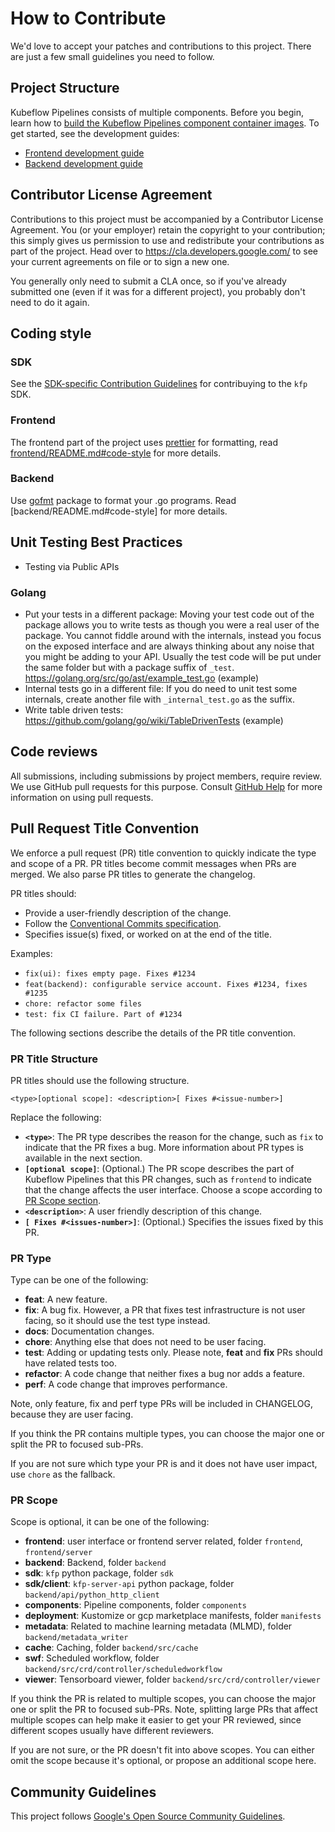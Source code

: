 # How to Contribute

We'd love to accept your patches and contributions to this project. There are
just a few small guidelines you need to follow.

## Project Structure

Kubeflow Pipelines consists of multiple components. Before you begin, learn how to [build the Kubeflow Pipelines component container images](./developer_guide.md##build-image). To get started, see the development guides:

* [Frontend development guide](./frontend/README.md)
* [Backend development guide](./backend/README.md)

## Contributor License Agreement

Contributions to this project must be accompanied by a Contributor License
Agreement. You (or your employer) retain the copyright to your contribution;
this simply gives us permission to use and redistribute your contributions as
part of the project. Head over to <https://cla.developers.google.com/> to see
your current agreements on file or to sign a new one.

You generally only need to submit a CLA once, so if you've already submitted one
(even if it was for a different project), you probably don't need to do it
again.

## Coding style

### SDK
See the [SDK-specific Contribution Guidelines](https://github.com/kubeflow/pipelines/blob/master/sdk/CONTRIBUTING.md) for contribuying to the `kfp` SDK.

### Frontend

The frontend part of the project uses [prettier](https://prettier.io/) for formatting, read [frontend/README.md#code-style](frontend/README.md#code-style) for more details.

### Backend
Use [gofmt](https://pkg.go.dev/cmd/gofmt) package to format your .go programs. Read [backend/README.md#code-style] for more details. 

## Unit Testing Best Practices

* Testing via Public APIs

### Golang

* Put your tests in a different package: Moving your test code out of the package allows you to write tests as though you were a real user of the package. You cannot fiddle around with the internals,
  instead you focus on the exposed interface and are always thinking about any noise that you might be adding to your API. Usually the test code will be put under the same folder
  but with a package suffix of `_test`. https://golang.org/src/go/ast/example_test.go (example)
* Internal tests go in a different file: If you do need to unit test some internals, create another file with `_internal_test.go`
  as the suffix.
* Write table driven tests: https://github.com/golang/go/wiki/TableDrivenTests (example)

## Code reviews

All submissions, including submissions by project members, require review. We
use GitHub pull requests for this purpose. Consult
[GitHub Help](https://help.github.com/articles/about-pull-requests/) for more
information on using pull requests.

## Pull Request Title Convention

We enforce a pull request (PR) title convention to quickly indicate the type and scope of a PR.
PR titles become commit messages when PRs are merged. We also parse PR titles to generate the changelog.

PR titles should:

* Provide a user-friendly description of the change.
* Follow the [Conventional Commits specification](https://www.conventionalcommits.org/en/v1.0.0/).
* Specifies issue(s) fixed, or worked on at the end of the title.

Examples:

* `fix(ui): fixes empty page. Fixes #1234`
* `feat(backend): configurable service account. Fixes #1234, fixes #1235`
* `chore: refactor some files`
* `test: fix CI failure. Part of #1234`

The following sections describe the details of the PR title convention.

### PR Title Structure

PR titles should use the following structure.

```
<type>[optional scope]: <description>[ Fixes #<issue-number>]
```

Replace the following:

* **`<type>`**: The PR type describes the reason for the change, such as `fix` to indicate that the PR fixes a bug. More information about PR types is available in the next section.
* **`[optional scope]`**: (Optional.) The PR scope describes the part of Kubeflow Pipelines that this PR changes, such as `frontend` to indicate that the change affects the user interface. Choose a scope according to [PR Scope section](#pr-scope).
* **`<description>`**: A user friendly description of this change.
* **`[ Fixes #<issues-number>]`**: (Optional.) Specifies the issues fixed by this PR.

### PR Type

Type can be one of the following:

* **feat**: A new feature.
* **fix**: A bug fix. However, a PR that fixes test infrastructure is not user facing, so it should use the test type instead.
* **docs**: Documentation changes.
* **chore**: Anything else that does not need to be user facing.
* **test**: Adding or updating tests only. Please note, **feat** and **fix** PRs should have related tests too.
* **refactor**: A code change that neither fixes a bug nor adds a feature.
* **perf**: A code change that improves performance.

Note, only feature, fix and perf type PRs will be included in CHANGELOG, because they are user facing.

If you think the PR contains multiple types, you can choose the major one or
split the PR to focused sub-PRs.

If you are not sure which type your PR is and it does not have user impact,
use `chore` as the fallback.

### PR Scope

Scope is optional, it can be one of the following:

* **frontend**: user interface or frontend server related, folder `frontend`, `frontend/server`
* **backend**: Backend, folder `backend`
* **sdk**: `kfp` python package, folder `sdk`
* **sdk/client**: `kfp-server-api` python package, folder `backend/api/python_http_client`
* **components**: Pipeline components, folder `components`
* **deployment**: Kustomize or gcp marketplace manifests, folder `manifests`
* **metadata**: Related to machine learning metadata (MLMD), folder `backend/metadata_writer`
* **cache**: Caching, folder `backend/src/cache`
* **swf**: Scheduled workflow, folder `backend/src/crd/controller/scheduledworkflow`
* **viewer**: Tensorboard viewer, folder `backend/src/crd/controller/viewer`

If you think the PR is related to multiple scopes, you can choose the major one or
split the PR to focused sub-PRs. Note, splitting large PRs that affect multiple
scopes can help make it easier to get your PR reviewed, since different scopes
usually have different reviewers.

If you are not sure, or the PR doesn't fit into above scopes. You can either
omit the scope because it's optional, or propose an additional scope here.

## Community Guidelines

This project follows
[Google's Open Source Community Guidelines](https://opensource.google.com/conduct/).

